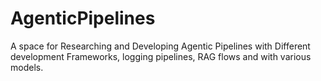 # AgenticPipelines
A space for Researching and Developing Agentic Pipelines with Different development Frameworks, logging pipelines, RAG flows and with various models.
